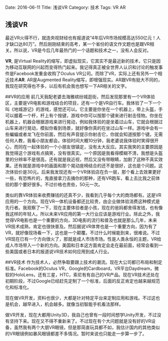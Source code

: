 Date: 2016-06-11
Title: 浅谈VR
Category: 技术
Tags: VR AR

## 浅谈VR
最近VR火得不行，就连央视财经也有报道说“4年后VR市场规模高达550亿元！人才缺口达80万”。然后刚刚结束的高考，某一个省份的语文作文题也是跟VR相关。所以说，VR是今后几年最热门的一个话题和技术之一，没有人会反对。

**VR**, 是Virtual Reality的缩写，即虚拟现实，它其实不是最近新的技术，它只是因为移动互联网的兴起而变得热门起来。我记得真正被全世界人认识和讨论的触发事件是Facebook发重金收购了Oculus VR公司。而除了VR，实际上还有另外一个相近技术**AR**. AR是Augmented Reality缩写，即增强现实。AR跟VR有挺大不同的，我现在研究得也不多，以后有机会我也想写一下AR相关的文字。

##VR的应用
前几天我配老婆去海雅缤纷城逛街，然后发现那里有一个VR体验区，主要是VR电影和游戏结合的项目，还有一个是VR自行车。我体验了一下一个叫《地城游记》的游戏，感觉还可以。它主要是你坐在一个机器上，带上头盔，手可以握着一个杆，杆上有个按键，游戏中你可以按那个键来进行射击怪物。你坐在机器上，机器会根据游戏来进行晃动，例如我体验的是坐着过山车，它就会根据过山车来进行晃动，模拟你看到场景，就好像你真的在坐过山车一样。游戏中会有一些蝙蝠或者龙飞在你前面，然后有声音提示你射击它，你就会知道按那个键。无需任何人教，我看小朋友都会。体验时间大概10分钟，我老婆说我体验时笑得很开心，而同在一起体验的一个小朋友很镇定，没有太大反应。其实我笑的主要原因是我觉得这个游戏有点搞笑，没有很真实。一个原因是我看得模糊不清，我想是头盔里的分辨率不是很高，还有就是我近视，然后又没有带眼睛，加剧了这种不真实效果。还有就是游戏中的画面和那个晃动座椅结合的还不是很好，这也是个问题。这次体验价是30元。后来我发现还有一个VR体验店在负一层，那个看上去效果更好一些，有恐怖片的，鬼直接拿刀去捅你的那种，还有VR跑车，看上去比我之前体验的那个要好很多。不过价格也贵些，50元一次。

类似的靠VR体验来收费赚钱的还真不少，我看到几乎每个大的商场都有。这是VR应用的一个方向。现在VR一体机设备都还比较贵，由企业做体验消费这种模式是先行者。我观察了一下，现在主要体验者是小孩，现在的爸妈都舍得发钱，也有像我这样的年轻人。所以未来VR应用的第一大行业应该是游戏行业。除此之外，我觉得VR电影也是一个重要的方向，3D电影的流行和普及也就是那么几年，未来VR技术成熟，肯定也很快普及。然后据说VR体育也是一个重要方向，因为有了VR，就好像现场看一下，这也是一个颠覆。不过什么时候能到来，很难说。不过VR现在已有一个方向很火了，那就是成人市场市场。性是人类永恒的主题，VR给成人市场带入一个新的方向。美国和日本这方面肯定会走在最前面，经常会看到一些美国或者日本的报道说VR技术如何应用到成人行业。

##VR技术
作为技术人，必然争取要跟上技术的潮流。现在大公司都已布局和制定标准。Facebook的Oculus VR，Google的Cardboard，VR平台Daydream，微软的HoloLens，还有三星，HTC，索尼有有自己的VR产品。现在VR技术还处在初期阶段，不过Google已经赶先定制了一个标准，后面的反正肯定也越来越规范化和标准化。

现在做VR开发，资料也很少，大都是针对特定平台来定制应用和游戏。不过这也是机会，越早进入，机会越多。就像当初智能手机看法那样。

做VR开发，现在大都用Unity3D，我自己也曾有一段时间想学Unity开发，不过没有坚持下来。现在又不得不重新来了。不过现在有个大问题就是没有好的VR设备，虽然我有两个大朋VR眼镜，但是那简直玩具都不如，我估计国内的其他类似的VR眼镜例如暴风眼镜都差不多情况。暂时来说也只能走一步算一步了。
